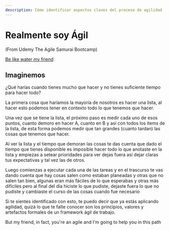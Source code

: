 ```yaml
---
description: Cómo identificar aspectos claves del proceso de agilidad
---
```


# Realmente soy Ágil

\(From Udemy The Agile Samurai Bootcamp\)

[Be like water my friend](https://www.youtube.com/watch?v=nzQWYHHqvIw)

## Imaginemos

¿Qué harías cuando tienes mucho que hacer y no tienes suficiente tiempo para hacer todo?

La primera cosa que haríamos la mayoría de nosotros es hacer una lista, al hacer esto podemos tener en contexto todo lo que tenemos que hacer.

Una vez que se tiene la lista, el próximo paso es medir cada uno de esos puntos, cuanto demoro en hacer A, cuanto en B y así con todos los items de la lista, de esta forma podemos medir que tan grandes \(cuanto tardan\) las cosas que tenemos que hacer.

Al ver la lista y el tiempo que demoran las cosas te das cuenta que dado el tiempo que tienes disponible es imposible hacer todo lo que anotaste en la lista y empiezas a setear prioridades para ver dejas fuera así dejar claras tus expectativas y tal vez las de otros.

Luego comienzas a ejecutar cada una de las tareas y en el trascurso te vas dando cuenta que hay cosas salen como estaban planeadas y otras que no salen tan bien, algunas eran más fáciles de lo que esperabas y otras más difíciles pero al final del día hiciste lo que pudiste, dejaste fuera lo que no pudiste y cambiaste el curso de las cosas cuando fue necesario

Si te sientes identificado con esto, te puedo decir que ya estás aplicando agilidad, quizá lo que te falte conocer son los principios, valores y artefactos formales de un framework ágil de trabajo.

But my friend, in fact, you're an agile and I'm going to help you in this path





